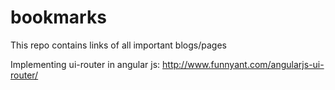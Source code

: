 # bookmarks
This repo contains links of all important blogs/pages

Implementing ui-router in angular js: 
http://www.funnyant.com/angularjs-ui-router/

